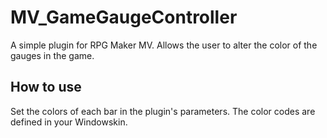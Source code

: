 # MV_GameGaugeController
A simple plugin for RPG Maker MV. Allows the user to alter the color of the gauges in the game.

## How to use
Set the colors of each bar in the plugin's parameters. The color codes are defined in your Windowskin.
